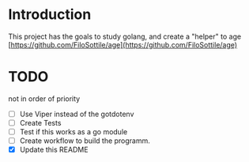 # Introduction

This project has the goals to study golang, and create a "helper" to age [https://github.com/FiloSottile/age](https://github.com/FiloSottile/age)


# TODO

not in order of priority

- [ ] Use Viper instead of the gotdotenv
- [ ] Create Tests
- [ ] Test if this works as a go module
- [ ] Create workflow to build the programm.
- [x] Update this README
